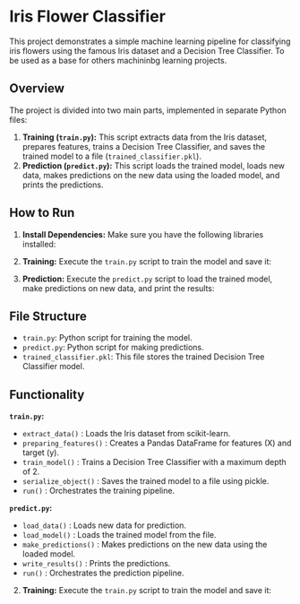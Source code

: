 # Iris Flower Classifier

This project demonstrates a simple machine learning pipeline for classifying iris flowers using the famous Iris dataset and a Decision Tree Classifier. To be used as a base for others machininbg learning projects.

## Overview

The project is divided into two main parts, implemented in separate Python files:

1.  **Training (`train.py`):** This script extracts data from the Iris dataset, prepares features, trains a Decision Tree Classifier, and saves the trained model to a file (`trained_classifier.pkl`).
2.  **Prediction (`predict.py`):** This script loads the trained model, loads new data, makes predictions on the new data using the loaded model, and prints the predictions.

## How to Run

1.  **Install Dependencies:** Make sure you have the following libraries installed:
 
2.  **Training:** Execute the `train.py` script to train the model and save it:

 3.  **Prediction:** Execute the `predict.py` script to load the trained model, make predictions on new data, and print the results:

 
## File Structure

-   `train.py`: Python script for training the model.
-   `predict.py`: Python script for making predictions.
-   `trained_classifier.pkl`: This file stores the trained Decision Tree Classifier model.

## Functionality

**`train.py`:**

-   `extract_data()` : Loads the Iris dataset from scikit-learn.
-   `preparing_features()` : Creates a Pandas DataFrame for features (X) and target (y).
-   `train_model()` : Trains a Decision Tree Classifier with a maximum depth of 2.
-   `serialize_object()` : Saves the trained model to a file using pickle.
-   `run()` : Orchestrates the training pipeline.

**`predict.py`:**

-   `load_data()` : Loads new data for prediction.
-   `load_model()` : Loads the trained model from the file.
-   `make_predictions()` : Makes predictions on the new data using the loaded model.
-   `write_results()` : Prints the predictions.
-   `run()` : Orchestrates the prediction pipeline.


2.  **Training:** Execute the `train.py` script to train the model and save it:
